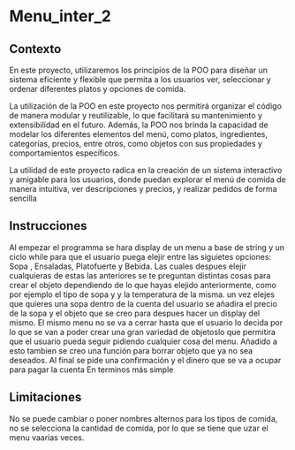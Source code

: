 # Menu_inter_2
## Contexto
En este proyecto, utilizaremos los principios de la POO para diseñar un sistema eficiente y flexible que permita a los usuarios ver, seleccionar y ordenar diferentes platos y opciones de comida.

La utilización de la POO en este proyecto nos permitirá organizar el código de manera modular y reutilizable, lo que facilitará su mantenimiento y extensibilidad en el futuro. Además, la POO nos brinda la capacidad de modelar los diferentes elementos del menú, como platos, ingredientes, categorías, precios, entre otros, como objetos con sus propiedades y comportamientos específicos.

La utilidad de este proyecto radica en la creación de un sistema interactivo y amigable para los usuarios, donde puedan explorar el menú de comida de manera intuitiva, ver descripciones y precios, y realizar pedidos de forma sencilla
## Instrucciones
Al empezar el programma se hara display de un menu a base de string y un ciclo while para que el usuario puega elejir entre las siguietes opciones: Sopa , Ensaladas, Platofuerte y Bebida. Las cuales despues elejir cualquieras de estas las anteriores se te preguntan distintas cosas para crear el objeto dependiendo de lo que hayas elejido anteriormente, como por ejemplo el tipo de sopa y y la temperatura de la misma. un vez elejes que quieres una sopa dentro de la cuenta del usuario se añadira el precio de la sopa y el objeto que se creo para despues hacer un display del mismo. El mismo menu no se va a cerrar hasta que el usuario lo  decida por lo que se van a poder crear una gran variedad de objetoslo que permitira que el usuario pueda seguir pidiendo cualquier cosa del menu. Añadido a esto tambien se creo una función para borrar objeto que ya no sea deseados. Al final se pide una confirmación y el dinero que se va a ocupar para pagar la cuenta
En terminos más simple

## Limitaciones

No se puede cambiar o poner nombres alternos para los tipos de comida, no se selecciona la cantidad de comida, por lo que se tiene que uzar el menu vaarias veces.
